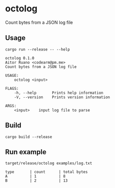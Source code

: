 # octolog
Count bytes from a JSON log file

## Usage

`cargo run --release -- --help`

```
octolog 0.1.0
Aitor Ruano <codearm@pm.me>
Count bytes from a JSON log file

USAGE:
    octolog <input>

FLAGS:
    -h, --help       Prints help information
    -V, --version    Prints version information

ARGS:
    <input>    input log file to parse
```

## Build

`cargo build --release`

## Run example

`target/release/octolog examples/log.txt`

```
type       | count      | total bytes
A          | 1          | 8         
B          | 2          | 13
```
